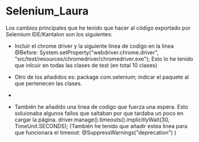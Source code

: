 # Selenium_Laura

Los cambios principales que he tenido que hacer al código exportado por Selemium IDE/Kantalon son los siguientes:

- Incluir el chrome driver y la siguiente linea de codigo en la linea @Before: System.setProperty("webdriver.chrome.driver", "src/test/resources/chromedriver/chromedriver.exe");
  Esto lo he tenido que inlcuir en todas las clases de test (en total 10 clases) 
  
- Otro de los añadidos es: package com.selenium; indicar el paquete al que pertenecen las clases.
- 
- También he añadido una linea de codigo que fuerza una espera. Esto soluionaba algunos fallos que saltaban por que tardaba un poco en cargar la página. 
driver.manage().timeouts().implicitlyWait(30, TimeUnit.SECONDS); 
(También he tenido que añadir estea linea para que funcionara el timeout: @SuppressWarnings("deprecation") )
